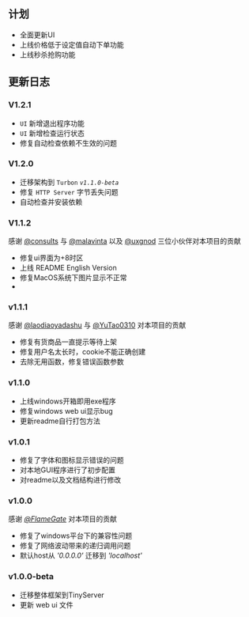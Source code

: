 ## 计划

- 全面更新UI
- 上线价格低于设定值自动下单功能
- 上线秒杀抢购功能

## 更新日志 

### V1.2.1

- `UI` 新增退出程序功能
- `UI` 新增检查运行状态
- 修复自动检查依赖不生效的问题

### V1.2.0

- 迁移架构到 `Turbon` *`v1.1.0-beta`*
- 修复 `HTTP Server` 字节丢失问题
- 自动检查并安装依赖

### V1.1.2

感谢 [@consults](https://github.com/consults) 与 [@malavinta](https://github.com/malavinta) 以及 [@uxgnod](https://github.com/uxgnod) 三位小伙伴对本项目的贡献

- 修复ui界面为+8时区
- 上线 README English Version
- 修复MacOS系统下图片显示不正常
- 
### v1.1.1

感谢 [@laodiaoyadashu](https://github.com/laodiaoyadashu) 与 [@YuTao0310](https://github.com/YuTao0310) 对本项目的贡献

- 修复有货商品一直提示等待上架
- 修复用户名太长时，cookie不能正确创建
- 去除无用函数，修复错误函数参数

### v1.1.0
- 上线windows开箱即用exe程序
- 修复windows web ui显示bug
- 更新readme自行打包方法

### v1.0.1
- 修复了字体和图标显示错误的问题
- 对本地GUI程序进行了初步配置
- 对readme以及文档结构进行修改

### v1.0.0
感谢 [*@FlameGate*](https://gitee.com/yanwen0614) 对本项目的贡献
- 修复了windows平台下的兼容性问题
- 修复了网络波动带来的递归调用问题
- 默认host从 *'0.0.0.0'* 迁移到 *'localhost'*

### v1.0.0-beta
- 迁移整体框架到TinyServer
- 更新 web ui 文件